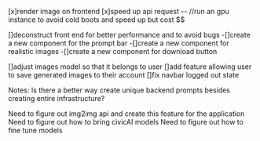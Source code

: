 [x]render image on frontend
[x]speed up api request -- //run an gpu instance to avoid cold boots and speed up but cost $$

[]deconstruct front end for better performance and to avoid bugs
-[]create a new component for the prompt bar
-[]create a new component for realistic images
-[]create a new component for download button

[]adjust images model so that it belongs to user
[]add feature allowing user to save generated images to their account
[]fix navbar logged out state


Notes:
Is there a better way create unique backend prompts besides creating entire infrastructure?

Need to figure out img2img api and create this feature for the application
Need to figure out how to bring civicAI models
Need to figure out how to fine tune models

